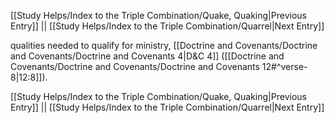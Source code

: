 [[Study Helps/Index to the Triple Combination/Quake, Quaking|Previous Entry]]  ||  [[Study Helps/Index to the Triple Combination/Quarrel|Next Entry]]

 qualities needed to qualify for ministry, [[Doctrine and Covenants/Doctrine and Covenants/Doctrine and Covenants 4|D&C 4]] ([[Doctrine and Covenants/Doctrine and Covenants/Doctrine and Covenants 12#^verse-8|12:8]]).

[[Study Helps/Index to the Triple Combination/Quake, Quaking|Previous Entry]]  ||  [[Study Helps/Index to the Triple Combination/Quarrel|Next Entry]]